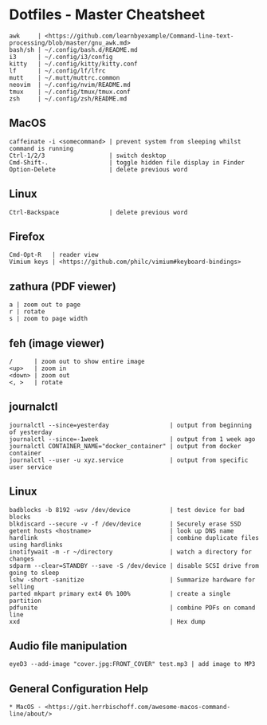 # Dotfiles - Master Cheatsheet

    awk     | <https://github.com/learnbyexample/Command-line-text-processing/blob/master/gnu_awk.md>
    bash/sh | ~/.config/bash.d/README.md
    i3      | ~/.config/i3/config
    kitty   | ~/.config/kitty/kitty.conf
    lf      | ~/.config/lf/lfrc
    mutt    | ~/.mutt/muttrc.common
    neovim  | ~/.config/nvim/README.md
    tmux    | ~/.config/tmux/tmux.conf
    zsh     | ~/.config/zsh/README.md

## MacOS

    caffeinate -i <somecommand> | prevent system from sleeping whilst command is running
    Ctrl-1/2/3                  | switch desktop
    Cmd-Shift-.                 | toggle hidden file display in Finder
    Option-Delete               | delete previous word

## Linux

    Ctrl-Backspace              | delete previous word

## Firefox

    Cmd-Opt-R   | reader view
    Vimium keys | <https://github.com/philc/vimium#keyboard-bindings>

## zathura (PDF viewer)

    a | zoom out to page
    r | rotate
    s | zoom to page width

## feh (image viewer)

    /      | zoom out to show entire image
    <up>   | zoom in
    <down> | zoom out
    <, >   | rotate

## journalctl

    journalctl --since=yesterday                 | output from beginning of yesterday
    journalctl --since=-1week                    | output from 1 week ago
    journalctl CONTAINER_NAME="docker_container" | output from docker container
    journalctl --user -u xyz.service             | output from specific user service

## Linux

    badblocks -b 8192 -wsv /dev/device           | test device for bad blocks
    blkdiscard --secure -v -f /dev/device        | Securely erase SSD
    getent hosts <hostname>                      | look up DNS name
    hardlink                                     | combine duplicate files using hardlinks
    inotifywait -m -r ~/directory                | watch a directory for changes
    sdparm --clear=STANDBY --save -S /dev/device | disable SCSI drive from going to sleep
    lshw -short -sanitize                        | Summarize hardware for selling
    parted mkpart primary ext4 0% 100%           | create a single partition
    pdfunite                                     | combine PDFs on comand line
    xxd                                          | Hex dump

## Audio file manipulation

    eyeD3 --add-image "cover.jpg:FRONT_COVER" test.mp3 | add image to MP3

## General Configuration Help

    * MacOS - <https://git.herrbischoff.com/awesome-macos-command-line/about/>

<!-- vim: set nospell: -->
